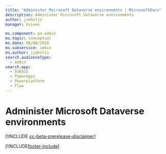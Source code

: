 ```yaml
---
title: "Administer Microsoft Dataverse environments | MicrosoftDocs"
description: Administer Microsoft Dataverse environments
author: jimholtz
manager: kvivek

ms.component: pa-admin
ms.topic: conceptual
ms.date: 08/08/2018
ms.subservice: admin
ms.author: jimholtz
search.audienceType: 
  - admin
search.app:
  - D365CE
  - PowerApps
  - Powerplatform
  - Flow
---
```

# Administer Microsoft Dataverse environments 

[!INCLUDE [cc-beta-prerelease-disclaimer](../includes/cc-beta-prerelease-disclaimer.md)]




[!INCLUDE[footer-include](../includes/footer-banner.md)]